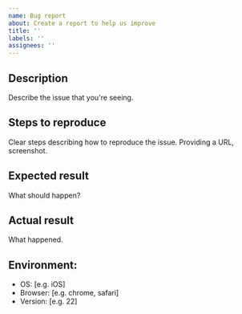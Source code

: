 ```yaml
---
name: Bug report
about: Create a report to help us improve
title: ''
labels: ''
assignees: ''
---
```


## Description

Describe the issue that you're seeing.

## Steps to reproduce

Clear steps describing how to reproduce the issue. Providing a URL, screenshot.

## Expected result

What should happen?

## Actual result

What happened.

## Environment:
 - OS: [e.g. iOS]
 - Browser: [e.g. chrome, safari]
 - Version: [e.g. 22]
